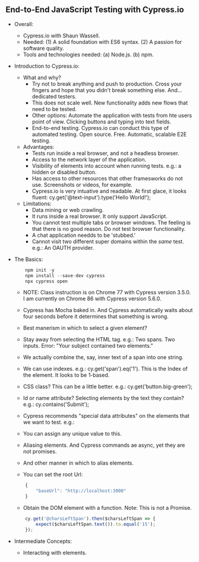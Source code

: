 ## End-to-End JavaScript Testing with Cypress.io

- Overall:
    - Cypress.io with Shaun Wassell.
    - Needed: (1) A solid foundation with ES6 syntax. (2) A passion for software quality.
    - Tools and technologies needed: (a) Node.js. (b) npm.

- Introduction to Cypress.io:
    - What and why? 
        - Try not to break anything and push to production. Cross your fingers and hope that you didn't break something else. And... dedicated testers.
        - This does not scale well. New functionality adds new flows that need to be tested.
        - Other options: Automate the application with tests from hte users point of view. Clicking buttons and typing into text fields.
        - End-to-end testing. Cypress.io can conduct this type of automated testing. Open source. Free. Automatic, scalable E2E testing.
    - Advantages:
        - Tests run inside a real browser, and not a headless browser.
        - Access to the network layer of the application.
        - Visibility of elements into account when running tests. e.g.: a hidden or disabled button.
        - Has access to other resources that other framesworks do not use. Screenshots or videos, for example.
        - Cypress.io is very intuative and readable. At first glace, it looks fluent: cy.get('@text-input').type('Hello World!');
    - Limitations:
        - Data mining or web crawling.
        - It runs inside a real browser. It only support JavaScript.
        - You cannot test multiple tabs or browser windows. The feeling is that there is no good reason. Do not test browser functionality.
        - A chat application needds to be 'stubbed.'
        - Cannot visit two different super domains within the *same* test. e.g.: An OAUTH provider.

- The Basics:
    ```javascript
        npm init -y
        npm install --save-dev cypress
        npx cypress open
    ```
    - NOTE: Class instruction is on Chrome 77 with Cypress version 3.5.0. I am currently on Chrome 86 with Cypress version 5.6.0.
    - Cypress has Mocha baked in. And Cypress automatically waits about four seconds before it determines that something is wrong.

    - Best manerism in which to select a given element? 
    - Stay away from selecting the HTML tag. e.g.: Two spans. Two inputs. Error: "Your subject contained two elements."
    - We actually combine the, say, inner text of a span into one string.
    - We can use indexes. e.g.: cy.get('span').eq('1'). This is the Index of the element. It looks to be 1-based.
    - CSS class? This can be a little better. e.g.: cy.get('button.big-green');
    - Id or name attribute? Selecting elements by the text they contain? e.g.: cy.contains('Submit');

    - Cypress recommends "special data attributes" on the elements that we want to test. e.g.: <span data-cy="chars-left-count">
    - You can assign any unique value to this.

    - Aliasing elements. And Cypress commands ae async, yet they are not promises.
    - And other manner in which to alias elements.
    - You can set the root Url:
    ```javascript
        {
            "baseUrl": "http://localhost:3000"
        }
    ```
    - Obtain the DOM element with a function. Note: This is not a Promise.
    ```javascript
        cy.get('@charsLeftSpan').then($charsLeftSpan => {
            expect($charsLeftSpan.text()).to.equal('15');
        });
    ```

- Intermediate Concepts:
    - Interacting with elements. 